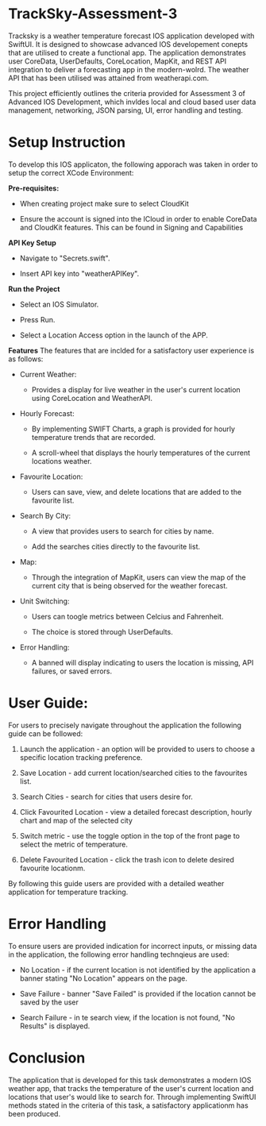 # TrackSky-Assessment-3
Tracksky is a weather temperature forecast IOS application developed with SwiftUI. It is designed to showcase advanced IOS developement conepts that are utilised to create a functional app. The application demonstrates user CoreData, UserDefaults, CoreLocation, MapKit, and REST API integration to deliver a forecasting app in the modern-wolrd. The weather API that has been utilised was attained from weatherapi.com.

This project efficiently outlines the criteria provided for Assessment 3 of Advanced IOS Development, which invldes local and cloud based user data management, networking, JSON parsing, UI, error handling and testing.

# **Setup Instruction**
To develop this IOS applicaton, the following apporach was taken in order to setup the correct XCode Environment:

**Pre-requisites:**

- When creating project make sure to select CloudKit

- Ensure the account is signed into the ICloud in order to enable CoreData and CloudKit features. This can be found in Signing and Capabilities
  

**API Key Setup**

- Navigate to "Secrets.swift".
  
- Insert API key into "weatherAPIKey".

**Run the Project**

- Select an IOS Simulator.
  
- Press Run.
  
- Select a Location Access option in the launch of the APP.


**Features**
The features that are inclded for a satisfactory user experience is as follows:

- Current Weather:
    - Provides a display for live weather in the user's current location using CoreLocation and WeatherAPI.
      
- Hourly Forecast:
    - By implementing SWIFT Charts, a graph is provided for hourly temperature trends that are recorded.
      
    - A scroll-wheel that displays the hourly temperatures of the current locations weather.

- Favourite Location:
  
    - Users can save, view, and delete locations that are added to the favourite list.
 
- Search By City:

    - A view that provides users to search for cities by name.
      
    - Add the searches cities directly to the favourite list.
 
- Map:

    - Through the integration of MapKit, users can view the map of the current city that is being observed for the weather forecast. 

- Unit Switching:
  
    - Users can toogle metrics between Celcius and Fahrenheit.
    
    - The choice is stored through UserDefaults.
- Error Handling:
  
    - A banned will display indicating to users the location is missing, API failures, or saved errors.

# **User Guide:**

For users to precisely navigate throughout the application the following guide can be followed:

1. Launch the application - an option will be provided to users to choose a specific location tracking preference.
   
2. Save Location  - add current location/searched cities to the favourites list.

3. Search Cities - search for cities that users desire for.

4. Click Favourited Location - view a detailed forecast description, hourly chart and map of the selected city

5. Switch metric - use the toggle option in the top of the front page to select the metric of temperature.

6. Delete Favourited Location - click the trash icon to delete desired favourite locationm.

By following this guide users are provided with a detailed weather application for temperature tracking.

# **Error Handling**

To ensure users are provided indication for incorrect inputs, or missing data in the application, the following error handling technqieus are used:

- No Location - if the current location is not identified by the application a banner stating "No Location" appears on the page.

- Save Failure - banner "Save Failed" is provided if the location cannot be saved by the user

- Search Failure - in te search view, if the location is not found, "No Results" is displayed.

# **Conclusion**

The application that is developed for this task demonstrates a modern IOS weather app, that tracks the temperature of the user's current location and locations that user's would like to search for. Through implementing SwiftUI methods stated in the criteria of this task, a satisfactory applicationm has been produced.


 
 




  
